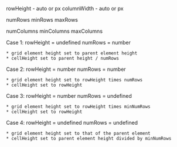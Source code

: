 rowHeight - auto or px
columnWidth - auto or px

numRows
minRows
maxRows

numColumns
minColumns
maxColumns

Case 1:
    rowHeight = undefined
    numRows = number

    * grid element height set to parent element height
    * cellHeight set to parent height / numRows

Case 2:
    rowHeight = number
    numRows = number

    * grid element height set to rowHeight times numRows
    * cellHeight set to rowHeight

Case 3:
    rowHeight = number
    numRows = undefined

    * grid element height set to rowHeight times minNumRows
    * cellHeight set to rowHeight

Case 4:
    rowHeight = undefined
    numRows = undefined

    * grid element height set to that of the parent element
    * cellHeight set to parent element height divided by minNumRows
